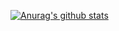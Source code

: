 [![Anurag's github stats](https://github-readme-stats.vercel.app/api?username=juzstu?theme=dark)](https://github.com/anuraghazra/github-readme-stats)

<!--
**juzstu/juzstu** is a ✨ _special_ ✨ repository because its `README.md` (this file) appears on your GitHub profile.

Here are some ideas to get you started:

- 🔭 I’m currently working on ...
- 🌱 I’m currently learning ...
- 👯 I’m looking to collaborate on ...
- 🤔 I’m looking for help with ...
- 💬 Ask me about ...
- 📫 How to reach me: ...
- 😄 Pronouns: ...
- ⚡ Fun fact: ...
-->
